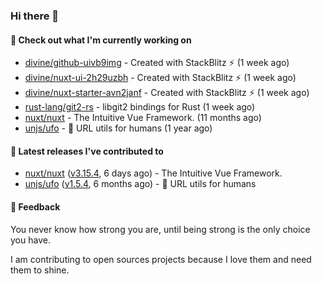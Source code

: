 ### Hi there 👋

#### 👷 Check out what I'm currently working on

- [divine/github-uivb9img](https://github.com/divine/github-uivb9img) - Created with StackBlitz ⚡️ (1 week ago)
- [divine/nuxt-ui-2h29uzbh](https://github.com/divine/nuxt-ui-2h29uzbh) - Created with StackBlitz ⚡️ (1 week ago)
- [divine/nuxt-starter-avn2janf](https://github.com/divine/nuxt-starter-avn2janf) - Created with StackBlitz ⚡️ (1 week ago)
- [rust-lang/git2-rs](https://github.com/rust-lang/git2-rs) - libgit2 bindings for Rust (1 week ago)
- [nuxt/nuxt](https://github.com/nuxt/nuxt) - The Intuitive Vue Framework. (11 months ago)
- [unjs/ufo](https://github.com/unjs/ufo) - 🔗 URL utils for humans (1 year ago)

#### 🔭 Latest releases I've contributed to

- [nuxt/nuxt](https://github.com/nuxt/nuxt) ([v3.15.4](https://github.com/nuxt/nuxt/releases/tag/v3.15.4), 6 days ago) - The Intuitive Vue Framework.
- [unjs/ufo](https://github.com/unjs/ufo) ([v1.5.4](https://github.com/unjs/ufo/releases/tag/v1.5.4), 6 months ago) - 🔗 URL utils for humans

#### 💬 Feedback
You never know how strong you are, until being strong is the only choice you have.

I am contributing to open sources projects because I love them and need them to shine.
